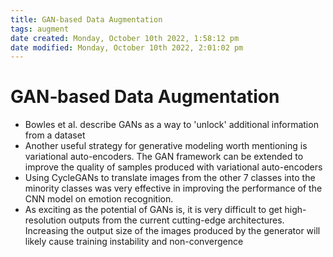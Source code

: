 ```yaml
---
title: GAN‐based Data Augmentation
tags: augment
date created: Monday, October 10th 2022, 1:58:12 pm
date modified: Monday, October 10th 2022, 2:01:02 pm
---
```


# GAN‐based Data Augmentation
- Bowles et al. describe GANs as a way to 'unlock' additional information from a dataset
- Another useful strategy for generative modeling worth mentioning is variational auto-encoders. The GAN framework can be extended to improve the quality of samples produced with variational auto-encoders
- Using CycleGANs to translate images from the other 7 classes into the minority classes was very effective in improving the performance of the CNN model on emotion recognition.
- As exciting as the potential of GANs is, it is very difficult to get high-resolution outputs from the current cutting-edge architectures. Increasing the output size of the images produced by the generator will likely cause training instability and non-convergence

